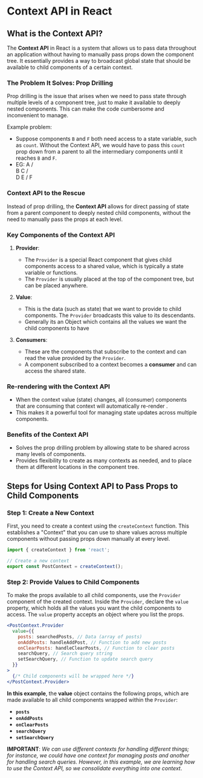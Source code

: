# Context API in React

## What is the Context API?

The **Context API** in React is a system that allows us to pass data throughout an application without having to manually pass props down the component tree. It essentially provides a way to broadcast global state that should be available to child components of a certain context.

### The Problem It Solves: Prop Drilling

Prop drilling is the issue that arises when we need to pass state through multiple levels of a component tree, just to make it available to deeply nested components. This can make the code cumbersome and inconvenient to manage.

Example problem:

- Suppose components `B` and `F` both need access to a state variable, such as `count`. Without the Context API, we would have to pass this `count` prop down from a parent to all the intermediary components until it reaches `B` and `F`.
- EG: A
  / \
   B C
  / \
   D E
  /
  F

### Context API to the Rescue

Instead of prop drilling, the **Context API** allows for direct passing of state from a parent component to deeply nested child components, without the need to manually pass the props at each level.

### Key Components of the Context API

1. **Provider**:

   - The `Provider` is a special React component that gives child components access to a shared value, which is typically a state variable or functions.
   - The `Provider` is usually placed at the top of the component tree, but can be placed anywhere.

2. **Value**:

   - This is the data (such as state) that we want to provide to child components. The `Provider` broadcasts this value to its descendants.
   - Generally its an Object which contains all the values we want the child components to have

3. **Consumers**:
   - These are the components that subscribe to the context and can read the value provided by the `Provider`.
   - A component subscribed to a context becomes a **consumer** and can access the shared state.

### Re-rendering with the Context API

- When the context value (state) changes, all (consumer) components that are consuming that context will automatically re-render .
- This makes it a powerful tool for managing state updates across multiple components.

### Benefits of the Context API

- Solves the prop drilling problem by allowing state to be shared across many levels of components.
- Provides flexibility to create as many contexts as needed, and to place them at different locations in the component tree.

## Steps for Using Context API to Pass Props to Child Components

### Step 1: Create a New Context

First, you need to create a context using the `createContext` function. This establishes a "Context" that you can use to share values across multiple components without passing props down manually at every level.

```jsx
import { createContext } from 'react';

// Create a new context
export const PostContext = createContext();
```

### Step 2: Provide Values to Child Components

To make the props available to all child components, use the `Provider` component of the created context. Inside the `Provider`, declare the `value` property, which holds all the values you want the child components to access. The `value` property accepts an object where you list the props.

```jsx
<PostContext.Provider
  value={{
    posts: searchedPosts, // Data (array of posts)
    onAddPosts: handleAddPost, // Function to add new posts
    onClearPosts: handleClearPosts, // Function to clear posts
    searchQuery, // Search query string
    setSearchQuery, // Function to update search query
  }}
>
  {/* Child components will be wrapped here */}
</PostContext.Provider>
```

**In this example**, the **value** object contains the following props, which are made available to all child components wrapped within the `Provider`:

- **`posts`**
- **`onAddPosts`**
- **`onClearPosts`**
- **`searchQuery`**
- **`setSearchQuery`**

**IMPORTANT**: _We can use different contexts for handling different things; for instance, we could have one context for managing posts and another for handling search queries. However, in this example, we are learning how to use the Context API, so we consolidate everything into one context_.
